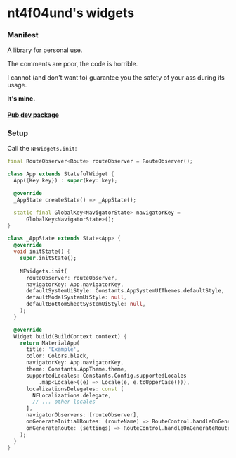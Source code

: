 # nt4f04und's widgets

### Manifest

A library for personal use.

The comments are poor, the code is horrible.

I cannot (and don't want to) guarantee you the safety of your ass during its usage.

**It's mine.**

#### [Pub dev package](https://pub.dev/packages/nt4f04unds_widgets)

### Setup

Call the `NFWidgets.init`:

```dart
final RouteObserver<Route> routeObserver = RouteObserver();

class App extends StatefulWidget {
  App({Key key}) : super(key: key);

  @override
  _AppState createState() => _AppState();

  static final GlobalKey<NavigatorState> navigatorKey =
      GlobalKey<NavigatorState>();
}

class _AppState extends State<App> {
  @override
  void initState() {
    super.initState();
    
    NFWidgets.init(
      routeObserver: routeObserver,
      navigatorKey: App.navigatorKey,
      defaultSystemUiStyle: Constants.AppSystemUIThemes.defaultStyle,
      defaultModalSystemUiStyle: null,
      defaultBottomSheetSystemUiStyle: null,
    );
  }

  @override
  Widget build(BuildContext context) {
    return MaterialApp(
      title: 'Example',
      color: Colors.black,
      navigatorKey: App.navigatorKey,
      theme: Constants.AppTheme.theme,
      supportedLocales: Constants.Config.supportedLocales
          .map<Locale>((e) => Locale(e, e.toUpperCase())),
      localizationsDelegates: const [
        NFLocalizations.delegate,
        // ... other locales
      ],
      navigatorObservers: [routeObserver],
      onGenerateInitialRoutes: (routeName) => RouteControl.handleOnGenerateInitialRoutes(routeName, context),
      onGenerateRoute: (settings) => RouteControl.handleOnGenerateRoutes(settings),
    );
  }
}

```

